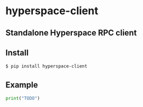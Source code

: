 # hyperspace-client

## Standalone Hyperspace RPC client

## Install

```sh
$ pip install hyperspace-client
```

## Example

```python
print("TODO")
```
